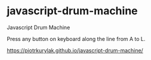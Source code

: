 # javascript-drum-machine
Javascript Drum Machine 

Press any button on keyboard along the line from A to L.

https://piotrkurylak.github.io/javascript-drum-machine/

